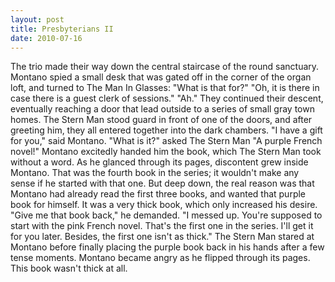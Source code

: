 ```yaml
---
layout: post
title: Presbyterians II
date: 2010-07-16
---
```

The trio made their way down the central staircase of the round sanctuary.
      Montano spied a small desk that was gated off in the corner of the organ loft, and turned to
      The Man In Glasses:    "What is that for?"    "Oh, it
      is there in case there is a guest clerk of sessions."    "Ah."    They continued their descent, eventually reaching a door that lead outside to
      a series of small gray town homes. The Stern Man stood guard in front of one of the doors, and
      after greeting him, they all entered together into the dark chambers.    "I have a gift for you," said Montano.    "What is it?" asked The
      Stern Man    "A purple French novel!" Montano excitedly handed him the
      book, which The Stern Man took without a word.    As he glanced through
      its pages, discontent grew inside Montano. That was the fourth book in the series; it wouldn't
      make any sense if he started with that one. But deep down, the real reason was that Montano
      had already read the first three books, and wanted that purple book for himself. It was a very
      thick book, which only increased his desire.    "Give me that book back,"
      he demanded. "I messed up. You're supposed to start with the pink French novel. That's the
      first one in the series. I'll get it for you later. Besides, the first one isn't as
      thick."    The Stern Man stared at Montano before finally placing the
      purple book back in his hands after a few tense moments.    Montano became
      angry as he flipped through its pages. This book wasn't thick at all.